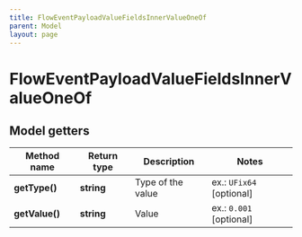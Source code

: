 ```yaml
---
title: FlowEventPayloadValueFieldsInnerValueOneOf
parent: Model
layout: page
---
```


# FlowEventPayloadValueFieldsInnerValueOneOf

## Model getters

Method name | Return type | Description | Notes
------------ | ------------- | ------------- | -------------
**getType()** | **string** | Type of the value | ex.: `UFix64` [optional]
**getValue()** | **string** | Value | ex.: `0.001` [optional]


